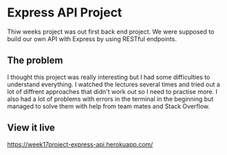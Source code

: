# Express API Project

Thiw weeks project was out first back end project. We were supposed to build our own API with Express by using RESTful endpoints.

## The problem

I thought this project was really interesting but I had some difficulties to understand everything. I watched the lectures several times and tried out a lot of diffrent approaches that didn't work out so I need to practise more. I also had a lot of problems with errors in the terminal in the beginning but managed to solve them with help from team mates and Stack Overflow.

## View it live

https://week17project-express-api.herokuapp.com/